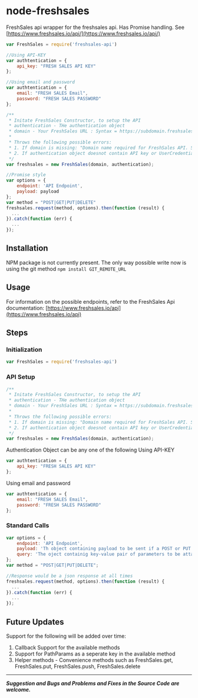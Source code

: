 # node-freshsales

FreshSales api wrapper for the freshsales api. Has Promise handling. See [https://www.freshsales.io/api/](https://www.freshsales.io/api/)

```javascript
var FreshSales = require('freshsales-api')

//Using API-KEY
var authtentication = {
    api_key: "FRESH SALES API KEY"
};

//Using email and password
var authtentication = {
    email: "FRESH SALES Email",
    password: "FRESH SALES PASSWORD"
};

/**
 * Initate FreshSales Constructor, to setup the API
 * authentication - THe authentication object
 * domain - Your FreshSales URL : Syntax = https://subdomain.freshsales.io
 *
 * Throws the following possible errors:
 * 1. If domain is missing: "Domain name required for FreshSales API. Syntax: https://domain.freshsales.io"
 * 2. If authentication object doesnot contain API key or UserCredentials - "API Key or UserCredentials not provided"
 */
var freshsales = new FreshSales(domain, authentication);

//Promise style
var options = {
    endpoint: 'API Endpoint',
    payload: payload
};
var method = "POST|GET|PUT|DELETE"
freshsales.request(method, options).then(function (result) {
  ...
}).catch(function (err) {
  ...
});
```

## Installation
NPM package is not currently present. The only way possible write now is using the git method
`npm install GIT_REMOTE_URL`

## Usage
For information on the possible endpoints, refer to the FreshSales Api documentation: [https://www.freshsales.io/api](https://www.freshsales.io/api)

## Steps

### Initialization

```javascript
var FreshSales = require('freshsales-api')
```

### API Setup
```javascript
/**
 * Initate FreshSales Constructor, to setup the API
 * authentication - THe authentication object
 * domain - Your FreshSales URL : Syntax = https://subdomain.freshsales.io
 *
 * Throws the following possible errors:
 * 1. If domain is missing: "Domain name required for FreshSales API. Syntax: https://domain.freshsales.io"
 * 2. If authentication object doesnot contain API key or UserCredentials - "API Key or UserCredentials not provided"
 */
var freshsales = new FreshSales(domain, authentication);
```

Authentication Object can be any one of the following
Using API-KEY
```javascript
var authtentication = {
    api_key: "FRESH SALES API KEY"
};
```
Using email and password
```javascript
var authtentication = {
    email: "FRESH SALES Email",
    password: "FRESH SALES PASSWORD"
};
```
### Standard Calls

```javascript
var options = {
    endpoint: 'API Endpoint',
    payload: 'Th object containing payload to be sent if a POST or PUT request is made',
    query: 'The oject containig key-value pair of parameters to be attached to the request url'
};
var method = "POST|GET|PUT|DELETE";

//Response would be a json response at all times
freshsales.request(method, options).then(function (result) {
  ...
}).catch(function (err) {
  ...
});
```

## Future Updates
Support for the following will be added over time:
  1. Callback Support for the available methods
  2. Support for PathParams as a seperate key in the available method
  3. Helper methods - Convenience methods such as FreshSales.get, FreshSales.put, FreshSales.push, FreshSales.delete

---------------------------------------------------------------------------------

__*Suggestion and Bugs and Problems and Fixes in the Source Code are welcome.*__
